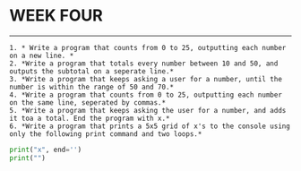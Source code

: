 # WEEK FOUR
---
    1. * Write a program that counts from 0 to 25, outputting each number on a new line. *
    2. *Write a program that totals every number between 10 and 50, and outputs the subtotal on a seperate line.*
    3. *Write a program that keeps asking a user for a number, until the number is within the range of 50 and 70.*
    4. *Write a program that counts from 0 to 25, outputting each number on the same line, seperated by commas.*
    5. *Write a program that keeps asking the user for a number, and adds it toa a total. End the program with x.*
    6. *Write a program that prints a 5x5 grid of x's to the console using only the following print command and two loops.* 
  ```python
  print("x", end='')
  print("")
  ``` 
